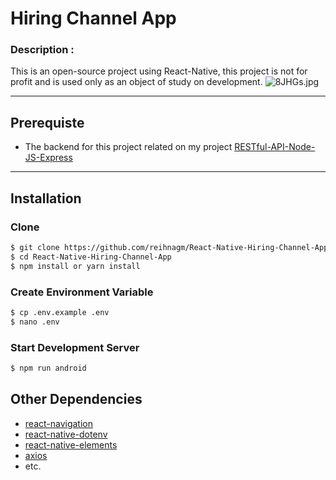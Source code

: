 # Hiring Channel App
### Description :
This is an open-source project using React-Native, this project is not for profit and is used only as an object of study on development.
![8JHGs.jpg](https://cdn.imgpaste.net/2020/01/31/835yi.jpg)

---
## Prerequiste
- The backend for this project related on my project [RESTful-API-Node-JS-Express](https://github.com/reihnagm/RESTful-API-Node-JS-Express)
---

## Installation

### Clone
```bash
$ git clone https://github.com/reihnagm/React-Native-Hiring-Channel-App.git
$ cd React-Native-Hiring-Channel-App
$ npm install or yarn install
```

### Create Environment Variable
```bash
$ cp .env.example .env
$ nano .env
```

### Start Development Server
```bash
$ npm run android
```

## Other Dependencies
- [react-navigation](#)
- [react-native-dotenv](#)
- [react-native-elements](#)
- [axios](#)
- etc.
